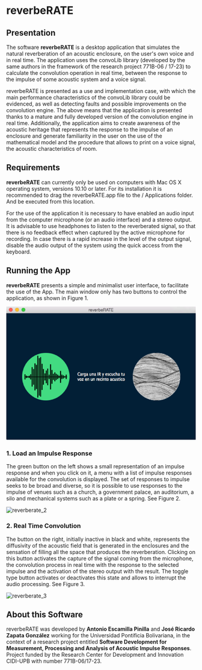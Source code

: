 # reverbeRATE
## Presentation
The software **reverbeRATE** is a desktop application that simulates the natural reverberation of an acoustic enclosure, on the user's own voice and in real time. The application uses the convoLib library (developed by the same authors in the framework of the research project 771B-06 / 17-23) to calculate the convolution operation in real time, between the response to the impulse of some acoustic system and a voice signal.

reverbeRATE is presented as a use and implementation case, with which the main performance characteristics of the convoLib library could be evidenced, as well as detecting faults and possible improvements on the convolution engine. The above means that the application is presented thanks to a mature and fully developed version of the convolution engine in real time. Additionally, the application aims to create awareness of the acoustic heritage that represents the response to the impulse of an enclosure and generate familiarity in the user on the use of the mathematical model and the procedure that allows to print on a voice signal, the acoustic characteristics of room.

## Requirements
**reverbeRATE** can currently only be used on computers with Mac OS X operating system, versions 10.10 or later. For its installation it is recommended to drag the reverbeRATE.app file to the / Applications folder. And be executed from this location.

For the use of the application it is necessary to have enabled an audio input from the computer microphone (or an audio interface) and a stereo output. It is advisable to use headphones to listen to the reverberated signal, so that there is no feedback effect when captured by the active microphone for recording. In case there is a rapid increase in the level of the output signal, disable the audio output of the system using the quick access from the keyboard.

## Running the App
**reverbeRATE** presents a simple and minimalist user interface, to facilitate the use of the App. The main window only has two buttons to control the application, as shown in Figure 1.

![reverberate_1](https://github.com/AntonioEscamilla/images-in-readMe/blob/master/reverbeRATE/reverbeRATE_1.png)

### 1. Load an Impulse Response
The green button on the left shows a small representation of an impulse response and when you click on it, a menu with a list of impulse responses available for the convolution is displayed. The set of responses to impulse seeks to be broad and diverse, so it is possible to use responses to the impulse of venues such as a church, a government palace, an auditorium, a silo and mechanical systems such as a plate or a spring. See Figure 2.

![reverberate_2](https://user-images.githubusercontent.com/7999008/46563437-16b7ee00-c8c7-11e8-8ca9-522265f94255.png)

### 2. Real Time Convolution
The button on the right, initially inactive in black and white, represents the diffusivity of the acoustic field that is generated in the enclosures and the sensation of filling all the space that produces the reverberation. Clicking on this button activates the capture of the signal coming from the microphone, the convolution process in real time with the response to the selected impulse and the activation of the stereo output with the result. The toggle type button activates or deactivates this state and allows to interrupt the audio processing. See Figure 3.

![reverberate_3](https://user-images.githubusercontent.com/7999008/46563510-79a98500-c8c7-11e8-81b8-47f8b4aba7af.png)

## About this Software
reverbeRATE was developed by **Antonio Escamilla Pinilla** and **José Ricardo Zapata González** working for the Universidad Pontificia Bolivariana, in the context of a research project entitled **Software Development for Measurement, Processing and Analysis of Acoustic Impulse Responses**. Project funded by the Research Center for Development and Innovation CIDI-UPB with number 771B-06/17-23.
